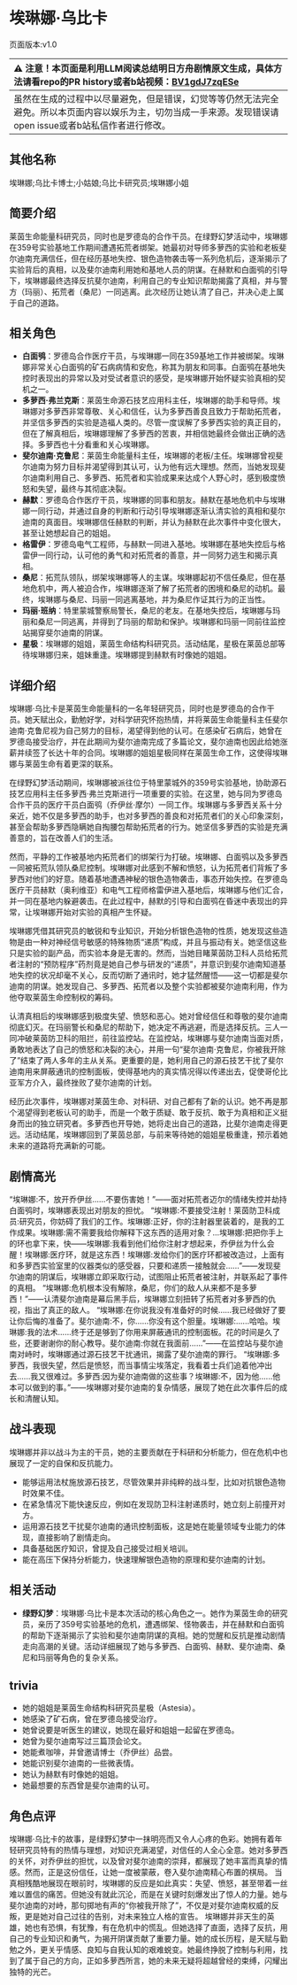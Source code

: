 # 埃琳娜·乌比卡
页面版本:v1.0
 

| :warning: 注意！本页面是利用LLM阅读总结明日方舟剧情原文生成，具体方法请看repo的PR history或者b站视频：[BV1gdJ7zqESe](https://www.bilibili.com/video/BV1gdJ7zqESe/)         |
|:----------------------------|
| 虽然在生成的过程中以尽量避免，但是错误，幻觉等等仍然无法完全避免。所以本页面内容以娱乐为主，切勿当成一手来源。发现错误请open issue或者b站私信作者进行修改。|



## 其他名称
埃琳娜;乌比卡博士;小姑娘;乌比卡研究员;埃琳娜小姐
## 简要介绍
莱茵生命能量科研究员，同时也是罗德岛的合作干员。在绿野幻梦活动中，埃琳娜在359号实验基地工作期间遭遇拓荒者绑架。她最初对导师多萝西的实验和老板斐尔迪南充满信任，但在经历基地失控、银色造物袭击等一系列危机后，逐渐揭示了实验背后的真相，以及斐尔迪南利用她和基地人员的阴谋。在赫默和白面鸮的引导下，埃琳娜最终选择反抗斐尔迪南，利用自己的专业知识帮助揭露了真相，并与警方（玛丽）、拓荒者（桑尼）一同逃离。此次经历让她认清了自己，并决心走上属于自己的道路。
## 相关角色
-   **白面鸮**：罗德岛合作医疗干员，与埃琳娜一同在359基地工作并被绑架。埃琳娜非常关心白面鸮的矿石病病情和安危，称其为朋友和同事。白面鸮在基地失控时表现出的异常以及对受试者意识的感受，是埃琳娜开始怀疑实验真相的契机之一。
-   **多萝西·弗兰克斯**：莱茵生命源石技艺应用科主任，埃琳娜的助手和导师。埃琳娜对多萝西非常尊敬、关心和信任，认为多萝西善良且致力于帮助拓荒者，并坚信多萝西的实验是造福人类的。尽管一度误解了多萝西实验的真正目的，但在了解真相后，埃琳娜理解了多萝西的苦衷，并相信她最终会做出正确的选择。多萝西也十分看重和关心埃琳娜。
-   **斐尔迪南·克鲁尼**：莱茵生命能量科主任，埃琳娜的老板/主任。埃琳娜曾视斐尔迪南为努力目标并渴望得到其认可，认为他有远大理想。然而，当她发现斐尔迪南利用自己、多萝西、拓荒者和实验成果来达成个人野心时，感到极度愤怒和失望，最终与其彻底决裂。
-   **赫默**：罗德岛合作医疗干员，埃琳娜的同事和朋友。赫默在基地危机中与埃琳娜一同行动，并通过自身的判断和行动引导埃琳娜逐渐认清实验的真相和斐尔迪南的真面目。埃琳娜信任赫默的判断，并认为赫默在此次事件中变化很大，甚至让她想起自己的姐姐。
-   **格雷伊**：罗德岛电气工程师，与赫默一同进入基地。埃琳娜在基地失控后与格雷伊一同行动，认可他的勇气和对拓荒者的善意，并一同努力逃生和揭示真相。
-   **桑尼**：拓荒队领队，绑架埃琳娜等人的主谋。埃琳娜起初不信任桑尼，但在基地危机中，两人被迫合作，埃琳娜逐渐了解了拓荒者的困境和桑尼的动机。最终，埃琳娜与桑尼、玛丽一同逃离基地，并为桑尼作证其行为的正当性。
-   **玛丽·班纳**：特里蒙城警察局警长，桑尼的老友。在基地失控后，埃琳娜与玛丽和桑尼一同逃离，并得到了玛丽的帮助和保护。埃琳娜和玛丽一同前往监控站揭穿斐尔迪南的阴谋。
-   **星极**：埃琳娜的姐姐，莱茵生命结构科研究员。活动结尾，星极在莱茵总部等待埃琳娜归来，姐妹重逢。埃琳娜提到赫默有时像她的姐姐。
## 详细介绍
埃琳娜·乌比卡是莱茵生命能量科的一名年轻研究员，同时也是罗德岛的合作干员。她天赋出众，勤勉好学，对科学研究怀抱热情，并将莱茵生命能量科主任斐尔迪南·克鲁尼视为自己努力的目标，渴望得到他的认可。在感染矿石病后，她曾在罗德岛接受治疗，并在此期间为斐尔迪南完成了多篇论文，斐尔迪南也因此给她涨薪并续签了长达十年的合同。埃琳娜的姐姐星极同样在莱茵生命工作，这使得埃琳娜与莱茵生命有着更深的联系。

在绿野幻梦活动期间，埃琳娜被派往位于特里蒙城外的359号实验基地，协助源石技艺应用科主任多萝西·弗兰克斯进行一项重要的实验。在这里，她与同为罗德岛合作干员的医疗干员白面鸮（乔伊丝·摩尔）一同工作。埃琳娜与多萝西关系十分亲近，她不仅是多萝西的助手，也对多萝西的善良和对拓荒者们的关心印象深刻，甚至会帮助多萝西隐瞒她自掏腰包帮助拓荒者的行为。她坚信多萝西的实验是充满善意的，旨在改善人们的生活。

然而，平静的工作被基地内拓荒者们的绑架行为打破。埃琳娜、白面鸮以及多萝西一同被拓荒队领队桑尼控制。埃琳娜对此感到不解和愤怒，认为拓荒者们背叛了多萝西对他们的好意。随着基地遭遇神秘的银色造物袭击，事态开始失控。在罗德岛医疗干员赫默（奥利维亚）和电气工程师格雷伊进入基地后，埃琳娜与他们汇合，并一同在基地内躲避袭击。在此过程中，赫默的引导和白面鸮在昏迷中表现出的异常，让埃琳娜开始对实验的真相产生怀疑。

埃琳娜凭借其研究员的敏锐和专业知识，开始分析银色造物的性质，她发现这些造物是由一种对神经信号敏感的特殊物质“递质”构成，并且与振动有关。她坚信这些只是实验的副产品，而实验本身是无害的。然而，当她目睹莱茵防卫科人员给拓荒者注射的“预防程序”药剂竟是她自己参与研发的“递质”，并意识到斐尔迪南知道基地失控的状况却毫不关心，反而切断了通讯时，她才猛然醒悟——这一切都是斐尔迪南的阴谋。她发现自己、多萝西、拓荒者以及整个实验都被斐尔迪南利用，作为他夺取莱茵生命控制权的筹码。

认清真相后的埃琳娜感到极度失望、愤怒和恶心。她对曾经信任和尊敬的斐尔迪南彻底幻灭。在玛丽警长和桑尼的帮助下，她决定不再逃避，而是选择反抗。三人一同冲破莱茵防卫科的阻拦，前往监控站。在监控站，埃琳娜与斐尔迪南当面对质，勇敢地表达了自己的愤怒和决裂的决心，并用一句“斐尔迪南·克鲁尼，你被我开除了”结束了两人多年的主从关系。更重要的是，她利用自己的源石技艺干扰了斐尔迪南用来屏蔽通讯的控制面板，使得基地内的真实情况得以传递出去，促使哥伦比亚军方介入，最终挫败了斐尔迪南的计划。

经历此次事件，埃琳娜对莱茵生命、对科研、对自己都有了新的认识。她不再是那个渴望得到老板认可的助手，而是一个敢于质疑、敢于反抗、敢于为真相和正义挺身而出的独立研究者。多萝西也开导她，她将走出自己的道路，比斐尔迪南走得更远。活动结尾，埃琳娜回到了莱茵总部，与前来等待她的姐姐星极重逢，预示着她未来的道路将充满新的可能。
## 剧情高光
“埃琳娜:不，放开乔伊丝......不要伤害她！”——面对拓荒者迈尔的情绪失控并劫持白面鸮时，埃琳娜表现出对朋友的担忧。
“埃琳娜:不要接受注射！莱茵防卫科成员:研究员，你妨碍了我们的工作。埃琳娜:正好，你的注射器里装着的，是我的工作成果。埃琳娜:需不需要我给你解释下这东西的适用对象？...埃琳娜:把把你手上的环也拿下来，快——埃琳娜:我看到他们给你注射才想起来，乔伊丝为什么会醒！埃琳娜:医疗环，就是这东西！埃琳娜:发给你们的医疗环都被改造过，上面有和多萝西实验室里的仪器类似的感受器，只要和递质一接触就会......”——发现斐尔迪南的阴谋后，埃琳娜立即采取行动，试图阻止拓荒者被注射，并联系起了事件的真相。
“埃琳娜:危机根本没有解除，桑尼，你们的敌人从来都不是多萝西！”——认清斐尔迪南是幕后黑手后，埃琳娜立刻扭转了拓荒者对多萝西的仇视，指出了真正的敌人。
“埃琳娜:在你说我没有准备好的时候......我已经做好了要让你后悔的准备了。斐尔迪南:不，你......你没有这个胆量。埃琳娜:......哈哈。埃琳娜:我的法术......终于还是够到了你用来屏蔽通讯的控制面板。花的时间是久了些，还要谢谢你的耐心教导。斐尔迪南:你就在我面前......”——在监控站与斐尔迪南对峙时，埃琳娜通过源石技艺干扰通讯，揭露了斐尔迪南的罪行。
“埃琳娜:多萝西，我很失望，然后是愤怒，而当事情尘埃落定，我看着士兵们追着他冲出去......我又很难过。多萝西:因为斐尔迪南做的这些事？埃琳娜:不，因为他......他本可以做到的事。”——埃琳娜对斐尔迪南的复杂情感，展现了她在此次事件后的成长和清醒认知。
## 战斗表现
埃琳娜并非以战斗为主的干员，她的主要贡献在于科研和分析能力，但在危机中也展现了一定的自保和反抗能力。
*   能够运用法杖施放源石技艺，尽管效果并非纯粹的战斗型，比如对抗银色造物时效果不佳。
*   在紧急情况下能快速反应，例如在发现防卫科注射递质时，她立刻上前撞开对方。
*   运用源石技艺干扰斐尔迪南的通讯控制面板，这是她在能量领域专业能力的体现，直接影响了剧情走向。
*   具备基础医疗知识，曾提及自己接受过相关培训。
*   能在高压下保持分析能力，快速理解银色造物的原理和斐尔迪南的计划。
## 相关活动
-   **绿野幻梦**：埃琳娜·乌比卡是本次活动的核心角色之一。她作为莱茵生命的研究员，亲历了359号实验基地的危机，遭遇绑架、怪物袭击，并在赫默和白面鸮的帮助下逐渐揭示了实验和斐尔迪南阴谋的真相。她的觉醒和反抗是推动剧情走向高潮的关键。活动详细展现了她与多萝西、白面鸮、赫默、斐尔迪南、桑尼和玛丽等角色的复杂关系。
## trivia
*   她的姐姐是莱茵生命结构科研究员星极（Astesia）。
*   她感染了矿石病，曾在罗德岛接受治疗。
*   她曾说要是听医生的建议，她现在最好和姐姐一起留在罗德岛。
*   她曾为斐尔迪南写过三篇顶会论文。
*   她能煮咖啡，并曾邀请博士（乔伊丝）品尝。
*   她能识别斐尔迪南的一些微表情。
*   她认为赫默有时像她的姐姐。
*   她最想要的东西曾是斐尔迪南的认可。
## 角色点评
埃琳娜·乌比卡的故事，是绿野幻梦中一抹明亮而又令人心疼的色彩。她拥有着年轻研究员特有的热情与理想，对知识充满渴望，对信任的人全心全意。她对多萝西的关怀，对乔伊丝的担忧，以及曾对斐尔迪南的崇拜，都展现了她丰富而真挚的情感。然而，正是这份信任，让她一度被蒙蔽，卷入斐尔迪南精心布置的棋局。
当真相残酷地展现在眼前时，埃琳娜的反应是如此真实：失望、愤怒，甚至带着一丝难以置信的痛苦。但她没有就此沉沦，而是在关键时刻爆发出了惊人的力量。她与斐尔迪南的对峙，那句掷地有声的“你被我开除了”，不仅是对斐尔迪南权威的反叛，更是她对自己过往的告别，对未来独立人格的宣告。
埃琳娜并非天生的英雄，她也有恐惧，有犹豫，有在危机中的慌乱。但她选择了直面，选择了反抗，用自己的专业知识和勇气，为揭开阴谋贡献了重要力量。她的成长历程，是天赋与勤勉之外，更关乎情感、良知与自我认知的艰难蜕变。她最终挣脱了控制与利用，找到了属于自己的方向，正如多萝西所言，她的未来无疑将超越曾经的束缚，闪耀出独特的光芒。